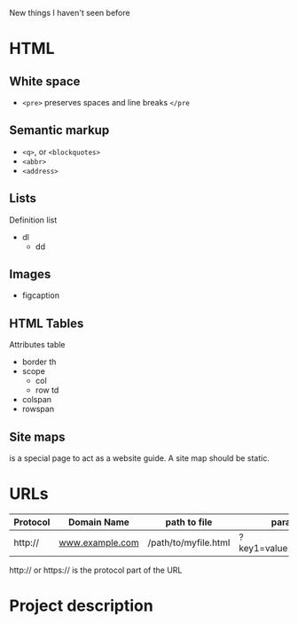 New things I haven't seen before
# HTML 
## White space
- `<pre>` preserves spaces and line breaks `</pre`
## Semantic markup
- `<q>`, or `<blockquotes>`
- `<abbr>`
- `<address>`
## Lists
Definition list
- dl
  - dd
## Images
- figcaption
## HTML Tables
Attributes
table
- border
th
- scope
  - col
  - row
td
- colspan
- rowspan
## Site maps
is a special page to act as a website guide.
A site map should be static.
# URLs
Protocol | Domain Name | path to file | parameters | anchor
--- | --- | --- | --- | ---
http:// | www.example.com | /path/to/myfile.html | ?key1=value1&key2=value2 | #SomewhereInTheDocument

http:// or https:// is the protocol part of the URL
# Project description
